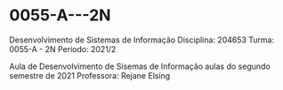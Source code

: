 # 0055-A---2N
Desenvolvimento de Sistemas de Informação
Disciplina: 204653 Turma: 0055-A - 2N Período: 2021/2

Aula de Desenvolvimento de Sisemas de Informação aulas do segundo semestre de 2021
Professora: Rejane Elsing
